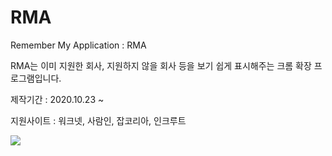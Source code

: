 # RMA

Remember My Application : RMA

RMA는 이미 지원한 회사, 지원하지 않을 회사 등을 보기 쉽게 표시해주는 크롬 확장 프로그램입니다.



제작기간 : 2020.10.23 ~

지원사이트 : 워크넷, 사람인, 잡코리아, 인크루트

<img src="https://i.imgur.com/gWuEx8L.png">